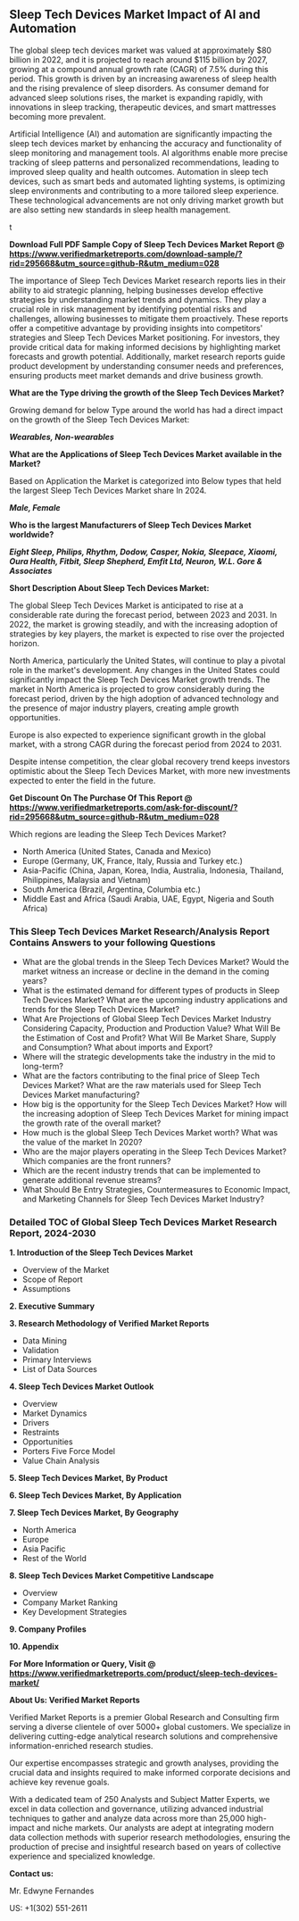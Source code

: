 <h2>Sleep Tech Devices Market Impact of AI and Automation</h2><p>The global sleep tech devices market was valued at approximately $80 billion in 2022, and it is projected to reach around $115 billion by 2027, growing at a compound annual growth rate (CAGR) of 7.5% during this period. This growth is driven by an increasing awareness of sleep health and the rising prevalence of sleep disorders. As consumer demand for advanced sleep solutions rises, the market is expanding rapidly, with innovations in sleep tracking, therapeutic devices, and smart mattresses becoming more prevalent.</p><p>Artificial Intelligence (AI) and automation are significantly impacting the sleep tech devices market by enhancing the accuracy and functionality of sleep monitoring and management tools. AI algorithms enable more precise tracking of sleep patterns and personalized recommendations, leading to improved sleep quality and health outcomes. Automation in sleep tech devices, such as smart beds and automated lighting systems, is optimizing sleep environments and contributing to a more tailored sleep experience. These technological advancements are not only driving market growth but are also setting new standards in sleep health management.</p>t</p><p id="" class=""><strong>Download Full PDF Sample Copy of Sleep Tech Devices Market Report @ <a href="https://www.verifiedmarketreports.com/download-sample/?rid=295668&utm_source=github-R&utm_medium=028" target="_blank">https://www.verifiedmarketreports.com/download-sample/?rid=295668&utm_source=github-R&utm_medium=028</a></strong></p><p>The importance of&nbsp;Sleep Tech Devices Market research reports lies in their ability to aid strategic planning, helping businesses develop effective strategies by understanding market trends and dynamics. They play a crucial role in risk management by identifying potential risks and challenges, allowing businesses to mitigate them proactively. These reports offer a competitive advantage by providing insights into competitors' strategies and Sleep Tech Devices Market positioning. For investors, they provide critical data for making informed decisions by highlighting market forecasts and growth potential. Additionally, market research reports guide product development by understanding consumer needs and preferences, ensuring products meet market demands and drive business growth.</p><p><strong>What are the&nbsp;Type driving the growth of the Sleep Tech Devices Market?</strong></p><p id="" class="">Growing demand for below Type around the world has had a direct impact on the growth of the Sleep Tech Devices Market:</p><em><strong>Wearables, Non-wearables</strong></em></p><strong>What are the&nbsp;Applications&nbsp;of Sleep Tech Devices Market available in the Market?</strong></p><p id="" class="">Based on Application the Market is categorized into Below types that held the largest Sleep Tech Devices Market share In 2024.</p><em><strong>Male, Female</strong></em></p><strong>Who is the largest Manufacturers of Sleep Tech Devices Market worldwide?</strong></p><p><em><strong>Eight Sleep, Philips, Rhythm, Dodow, Casper, Nokia, Sleepace, Xiaomi, Oura Health, Fitbit, Sleep Shepherd, Emfit Ltd, Neuron, W.L. Gore & Associates</strong></em></p><p id="" class=""><strong>Short Description About Sleep Tech Devices Market:</strong></p><p>The global Sleep Tech Devices Market is anticipated to rise at a considerable rate during the forecast period, between 2023 and 2031. In 2022, the market is growing steadily, and with the increasing adoption of strategies by key players, the market is expected to rise over the projected horizon.</p><p>North America, particularly the United States, will continue to play a pivotal role in the market's development. Any changes in the United States could significantly impact the Sleep Tech Devices Market growth trends. The market in North America is projected to grow considerably during the forecast period, driven by the high adoption of advanced technology and the presence of major industry players, creating ample growth opportunities.</p><p>Europe is also expected to experience significant growth in the global market, with a strong CAGR during the forecast period from 2024 to 2031.</p><p>Despite intense competition, the clear global recovery trend keeps investors optimistic about the Sleep Tech Devices Market, with more new investments expected to enter the field in the future.</p><p id="" class=""><strong>Get Discount On The Purchase Of This Report @ <a href="https://www.verifiedmarketreports.com/ask-for-discount/?rid=295668&utm_source=github-R&utm_medium=028" target="_blank">https://www.verifiedmarketreports.com/ask-for-discount/?rid=295668&utm_source=github-R&utm_medium=028</a></strong></p>Which regions are leading the Sleep Tech Devices Market?</p><ul><li>North America (United States, Canada and Mexico)</li><li>Europe (Germany, UK, France, Italy, Russia and Turkey etc.)</li><li>Asia-Pacific (China, Japan, Korea, India, Australia, Indonesia, Thailand, Philippines, Malaysia and Vietnam)</li><li>South America (Brazil, Argentina, Columbia etc.)</li><li>Middle East and Africa (Saudi Arabia, UAE, Egypt, Nigeria and South Africa)</li></ul><h3 id="" class="">This Sleep Tech Devices Market Research/Analysis Report Contains Answers to your following Questions</h3><ul><li>What are the global trends in the Sleep Tech Devices Market? Would the market witness an increase or decline in the demand in the coming years?</li><li>What is the estimated demand for different types of products in Sleep Tech Devices Market? What are the upcoming industry applications and trends for the Sleep Tech Devices Market?</li><li>What Are Projections of Global Sleep Tech Devices Market Industry Considering Capacity, Production and Production Value? What Will Be the Estimation of Cost and Profit? What Will Be Market Share, Supply and Consumption? What about imports and Export?</li><li>Where will the strategic developments take the industry in the mid to long-term?</li><li>What are the factors contributing to the final price of Sleep Tech Devices Market? What are the raw materials used for Sleep Tech Devices Market manufacturing?</li><li>How big is the opportunity for the Sleep Tech Devices Market? How will the increasing adoption of Sleep Tech Devices Market for mining impact the growth rate of the overall market?</li><li>How much is the global Sleep Tech Devices Market worth? What was the value of the market In 2020?</li><li>Who are the major players operating in the Sleep Tech Devices Market? Which companies are the front runners?</li><li>Which are the recent industry trends that can be implemented to generate additional revenue streams?</li><li>What Should Be Entry Strategies, Countermeasures to Economic Impact, and Marketing Channels for Sleep Tech Devices Market Industry?</li></ul><h3 id="" class="">Detailed TOC of Global Sleep Tech Devices Market Research Report, 2024-2030</h3><p id="" class=""><strong>1. Introduction of the Sleep Tech Devices Market</strong></p><ul><li>Overview of the Market</li><li>Scope of Report</li><li>Assumptions</li></ul><p id="" class=""><strong>2. Executive Summary</strong></p><p id="" class=""><strong>3. Research Methodology of Verified Market Reports</strong></p><ul><li>Data Mining</li><li>Validation</li><li>Primary Interviews</li><li>List of Data Sources</li></ul><p id="" class=""><strong>4. Sleep Tech Devices Market Outlook</strong></p><ul><li>Overview</li><li>Market Dynamics</li><li>Drivers</li><li>Restraints</li><li>Opportunities</li><li>Porters Five Force Model</li><li>Value Chain Analysis</li></ul><p id="" class=""><strong>5. Sleep Tech Devices Market, By Product</strong></p><p id="" class=""><strong>6. Sleep Tech Devices Market, By Application</strong></p><p id="" class=""><strong>7. Sleep Tech Devices Market, By Geography</strong></p><ul><li>North America</li><li>Europe</li><li>Asia Pacific</li><li>Rest of the World</li></ul><p id="" class=""><strong>8. Sleep Tech Devices Market Competitive Landscape</strong></p><ul><li>Overview</li><li>Company Market Ranking</li><li>Key Development Strategies</li></ul><p id="" class=""><strong>9. Company Profiles</strong></p><p id="" class=""><strong>10. Appendix</strong></p><p id="" class=""><strong>For More Information or Query, Visit @ <a href="https://www.verifiedmarketreports.com/product/sleep-tech-devices-market/" target="_blank">https://www.verifiedmarketreports.com/product/sleep-tech-devices-market/</a></strong></p><p id="" class=""><strong>About Us: Verified Market Reports</strong></p><p id="" class="">Verified Market Reports is a premier Global Research and Consulting firm serving a diverse clientele of over 5000+ global customers. We specialize in delivering cutting-edge analytical research solutions and comprehensive information-enriched research studies.</p><p id="" class="">Our expertise encompasses strategic and growth analyses, providing the crucial data and insights required to make informed corporate decisions and achieve key revenue goals.</p><p id="" class="">With a dedicated team of 250 Analysts and Subject Matter Experts, we excel in data collection and governance, utilizing advanced industrial techniques to gather and analyze data across more than 25,000 high-impact and niche markets. Our analysts are adept at integrating modern data collection methods with superior research methodologies, ensuring the production of precise and insightful research based on years of collective experience and specialized knowledge.</p><p id="" class=""><strong>Contact us:</strong></p><p id="" class="">Mr. Edwyne Fernandes</p><p id="" class="">US: +1(302) 551-2611</p>